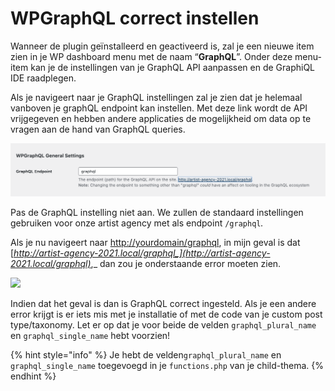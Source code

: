 # WPGraphQL correct instellen

Wanneer de plugin geïnstalleerd en geactiveerd is, zal je een nieuwe item zien in je WP dashboard menu met de naam “**GraphQL**”. Onder deze menu-item kan je de instellingen van je GraphQL API aanpassen en de GraphiQL IDE raadplegen.

Als je navigeert naar je GraphQL instellingen zal je zien dat je helemaal vanboven je graphQL endpoint kan instellen. Met deze link wordt de API vrijgegeven en hebben andere applicaties de mogelijkheid om data op te vragen aan de hand van GraphQL queries.

![](<../../.gitbook/assets/image (153).png>)

Pas de GraphQL instelling niet aan. We zullen de standaard instellingen gebruiken voor onze artist agency met als endpoint `/graphql`_._

Als je nu navigeert naar [http://yourdomain/graphql](http://yourdomain/graphql), in mijn geval is dat [_http://artist-agency-2021.local/graphql_](http://artist-agency-2021.local/graphql)_,_ dan zou je onderstaande error moeten zien.

![](https://firebasestorage.googleapis.com/v0/b/gitbook-x-prod.appspot.com/o/spaces%2F-McK0L74fqwFUdPmFPHF%2Fuploads%2FbGdrz1djdDOMhMA1Tx41%2Ffile.png?alt=media)

Indien dat het geval is dan is GraphQL correct ingesteld. Als je een andere error krijgt is er iets mis met je installatie of met de code van je custom post type/taxonomy. Let er op dat je voor beide de velden `graphql_plural_name` en `graphql_single_name` hebt voorzien!

{% hint style="info" %}
Je hebt de velden`graphql_plural_name` en `graphql_single_name` toegevoegd in je `functions.php` van je child-thema.
{% endhint %}
